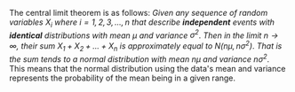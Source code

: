 The central limit theorem is as follows:
*Given any sequence of random variables $X_i$ where $i=1,2,3,...,n$ that describe **independent** events with **identical** distributions with mean $\mu$ and variance $\sigma^2$*.
*Then in the limit $n\rightarrow\infty$, their sum $X_{1}+X_{2}+...+X_{n}$ is approximately equal to $N(n\mu,n\sigma^{2})$*.
*That is the sum tends to a normal distribution with mean $n\mu$ and variance $n\sigma^{2}$*.
\
This means that the normal distribution using the data's mean and variance represents the probability of the mean being in a given range.
